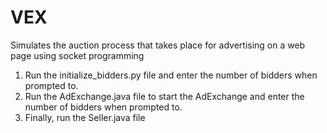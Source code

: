 # VEX
Simulates the auction process that takes place for advertising on a web page using socket programming

1. Run the initialize_bidders.py file and enter the number of bidders when prompted to.<br>
2. Run the AdExchange.java file to start the AdExchange and enter the number of bidders when prompted to.<br>
3. Finally, run the Seller.java file <br>
